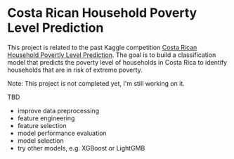 # Costa Rican Household Poverty Level Prediction

This project is related to the past Kaggle competition [Costa Rican Household Povertly Level Prediction](https://www.kaggle.com/c/costa-rican-household-poverty-prediction). The goal is to build a classification model that predicts the poverty level of households in Costa Rica to identify households that are in risk of extreme poverty.

Note: This project is not completed yet, I'm still working on it.

TBD
- improve data preprocessing
- feature engineering
- feature selection
- model performance evaluation
- model selection
- try other models, e.g. XGBoost or LightGMB
